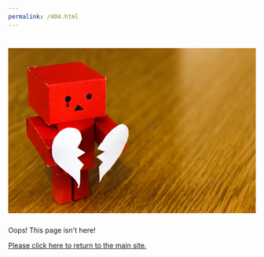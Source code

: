 ```yaml
---
permalink: /404.html
---
```


# ![404](assets/images/404.jpg)

Oops!  This page isn't here!

[Please click here to return to the main site.](https://militaryinvestor.org)
